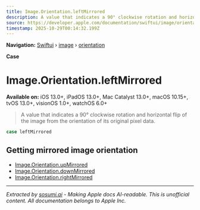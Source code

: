 ```yaml
---
title: Image.Orientation.leftMirrored
description: A value that indicates a 90° clockwise rotation and horizontal flip of the image from the orientation of its original pixel data.
source: https://developer.apple.com/documentation/swiftui/image/orientation/leftmirrored
timestamp: 2025-10-29T00:14:32.199Z
---
```


**Navigation:** [Swiftui](/documentation/swiftui) › [image](/documentation/swiftui/image) › [orientation](/documentation/swiftui/image/orientation)

**Case**

# Image.Orientation.leftMirrored

**Available on:** iOS 13.0+, iPadOS 13.0+, Mac Catalyst 13.0+, macOS 10.15+, tvOS 13.0+, visionOS 1.0+, watchOS 6.0+

> A value that indicates a 90° clockwise rotation and horizontal flip of the image from the orientation of its original pixel data.

```swift
case leftMirrored
```

## Getting mirrored image orientation

- [Image.Orientation.upMirrored](/documentation/swiftui/image/orientation/upmirrored)
- [Image.Orientation.downMirrored](/documentation/swiftui/image/orientation/downmirrored)
- [Image.Orientation.rightMirrored](/documentation/swiftui/image/orientation/rightmirrored)

---

*Extracted by [sosumi.ai](https://sosumi.ai) - Making Apple docs AI-readable.*
*This is unofficial content. All documentation belongs to Apple Inc.*
